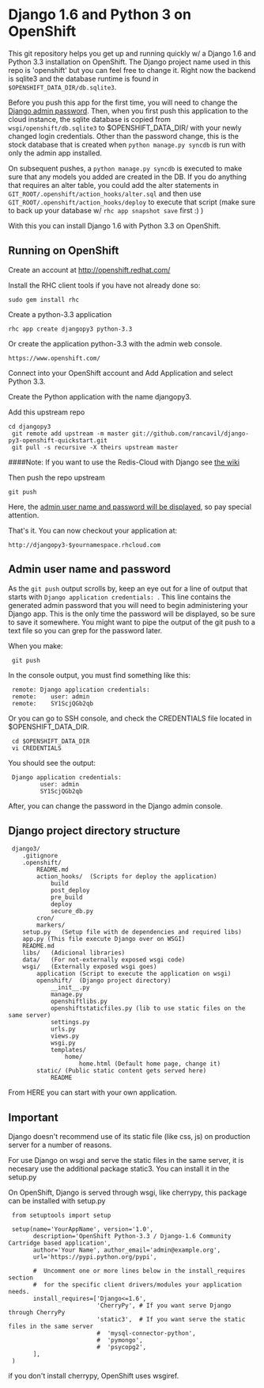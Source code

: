 Django 1.6 and Python 3 on OpenShift
====================================

This git repository helps you get up and running quickly w/ a Django 1.6 and
Python 3.3 installation on OpenShift.  The Django project name used in this
repo is 'openshift' but you can feel free to change it.  Right now the
backend is sqlite3 and the database runtime is found in
`$OPENSHIFT_DATA_DIR/db.sqlite3`.

Before you push this app for the first time, you will need to change
the [Django admin password](#admin-user-name-and-password).
Then, when you first push this
application to the cloud instance, the sqlite database is copied from
`wsgi/openshift/db.sqlite3` to $OPENSHIFT_DATA_DIR/ with your newly 
changed login credentials. Other than the password change, this is the 
stock database that is created when `python manage.py syncdb` is run with
only the admin app installed.

On subsequent pushes, a `python manage.py syncdb` is executed to make
sure that any models you added are created in the DB.  If you do
anything that requires an alter table, you could add the alter
statements in `GIT_ROOT/.openshift/action_hooks/alter.sql` and then use
`GIT_ROOT/.openshift/action_hooks/deploy` to execute that script (make
sure to back up your database w/ `rhc app snapshot save` first :) )

With this you can install Django 1.6 with Python 3.3 on OpenShift.

Running on OpenShift
--------------------

Create an account at http://openshift.redhat.com/

Install the RHC client tools if you have not already done so:
    
    sudo gem install rhc

Create a python-3.3 application

    rhc app create djangopy3 python-3.3

Or create the application python-3.3 with the admin web console.

    https://www.openshift.com/

Connect into your OpenShift account and Add Application and select Python 3.3.

Create the Python application with the name djangopy3.

Add this upstream repo

    cd djangopy3
     git remote add upstream -m master git://github.com/rancavil/django-py3-openshift-quickstart.git
     git pull -s recursive -X theirs upstream master

####Note:
If you want to use the Redis-Cloud with Django see [the wiki](https://github.com/rancavil/django-py3-openshift-quickstart/wiki/Django-1.6-with-Redis-Cloud) 

Then push the repo upstream

    git push

Here, the [admin user name and password will be displayed](#admin-user-name-and-password), so pay
special attention.
	
That's it. You can now checkout your application at:

    http://djangopy3-$yournamespace.rhcloud.com

Admin user name and password
----------------------------
As the `git push` output scrolls by, keep an eye out for a
line of output that starts with `Django application credentials: `. This line
contains the generated admin password that you will need to begin
administering your Django app. This is the only time the password
will be displayed, so be sure to save it somewhere. You might want 
to pipe the output of the git push to a text file so you can grep for
the password later.

When you make:

     git push

In the console output, you must find something like this:

     remote: Django application credentials:
     remote: 	user: admin
     remote: 	SY1ScjQGb2qb

Or you can go to SSH console, and check the CREDENTIALS file located 
in $OPENSHIFT_DATA_DIR.

     cd $OPENSHIFT_DATA_DIR
     vi CREDENTIALS

You should see the output:

     Django application credentials:
     		 user: admin
     		 SY1ScjQGb2qb

After, you can change the password in the Django admin console.

Django project directory structure
----------------------------------

     django3/
        .gitignore
     	.openshift/
     		README.md
     		action_hooks/  (Scripts for deploy the application)
     			build
     			post_deploy
     			pre_build
     			deploy
     			secure_db.py
     		cron/
     		markers/
     	setup.py   (Setup file with de dependencies and required libs)
     	app.py (This file execute Django over on WSGI)
     	README.md
     	libs/   (Adicional libraries)
     	data/	(For not-externally exposed wsgi code)
     	wsgi/	(Externally exposed wsgi goes)
     		application (Script to execute the application on wsgi)
     		openshift/	(Django project directory)
     			__init__.py
     			manage.py
     			openshiftlibs.py
                openshiftstaticfiles.py (lib to use static files on the same server)
     			settings.py
     			urls.py
     			views.py
     			wsgi.py
     			templates/
     				home/
     					home.html (Default home page, change it)
     		static/	(Public static content gets served here)
     			README

From HERE you can start with your own application.

Important
---------

Django doesn't recommend use of its static file (like css, js) on production server for a number of reasons.

For use Django on wsgi and serve the static files in the same server, it is necesary use the additional package static3.
You can install it in the setup.py

On OpenShift, Django is served through wsgi, like cherrypy, this package can be installed with setup.py

     from setuptools import setup

     setup(name='YourAppName', version='1.0',
           description='OpenShift Python-3.3 / Django-1.6 Community Cartridge based application',
           author='Your Name', author_email='admin@example.org',
           url='https://pypi.python.org/pypi',

           #  Uncomment one or more lines below in the install_requires section
           #  for the specific client drivers/modules your application needs.
           install_requires=['Django<=1.6',
                             'CherryPy', # If you want serve Django through CherryPy
                             'static3',  # If you want serve the static files in the same server
                             #  'mysql-connector-python',
                             #  'pymongo',
                             #  'psycopg2',
           ],
     )

if you don't install cherrypy, OpenShift uses wsgiref.
